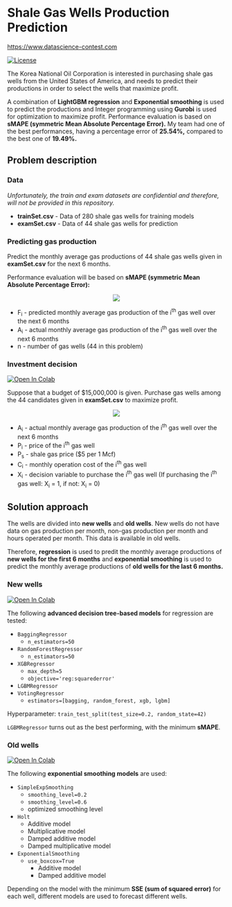 # Shale Gas Wells Production Prediction
https://www.datascience-contest.com

<a href="https://github.com/georgemuriithi/shale-gas-wells/blob/main/LICENSE">
    <img alt="License" src="https://img.shields.io/github/license/georgemuriithi/shale-gas-wells.svg?color=blue&cachedrop">
</a>

The Korea National Oil Corporation is interested in purchasing shale gas wells from the United States of America, and needs to predict their productions in order to select the wells that maximize profit.

A combination of **LightGBM regression** and **Exponential smoothing** is used to predict the productions and Integer programming using **Gurobi** is used for optimization to maximize profit. Performance evaluation is based on **sMAPE (symmetric Mean Absolute Percentage Error).** My team had one of the best performances, having a percentage error of **25.54%,** compared to the best one of **19.49%.**

## Problem description
### Data

*Unfortunately, the train and exam datasets are confidential and therefore, will not be provided in this repository.*

- **trainSet.csv** - Data of 280 shale gas wells for training models
- **examSet.csv** - Data of 44 shale gas wells for prediction

### Predicting gas production
Predict the monthly average gas productions of 44 shale gas wells given in **examSet.csv** for the next 6 months.

Performance evaluation will be based on **sMAPE (symmetric Mean Absolute Percentage Error):**

<p align="center">
  <img src="https://user-images.githubusercontent.com/21691211/148675936-b3f0def1-44fa-4d76-a9b4-05bc79049fca.png">
</p>

- F<sub>i</sub> - predicted monthly average gas production of the i<sup>th</sup> gas well over the next 6 months
- A<sub>i</sub> - actual monthly average gas production of the i<sup>th</sup> gas well over the next 6 months
- n - number of gas wells (44 in this problem)

### Investment decision
<a href="https://colab.research.google.com/drive/1aFY-WH7U4QJpItl5yXOoEvJC0_t06hDn?usp=sharing">
    <img alt="Open In Colab" src="https://colab.research.google.com/assets/colab-badge.svg">
</a>

Suppose that a budget of $15,000,000 is given. Purchase gas wells among the 44 candidates given in **examSet.csv** to maximize profit.

<p align="center">
  <img src="https://user-images.githubusercontent.com/21691211/148675948-b08621d8-68cf-4fa3-82a5-467c3b973347.png">
</p>

- A<sub>i</sub> - actual monthly average gas production of the i<sup>th</sup> gas well over the next 6 months
- P<sub>i</sub> - price of the i<sup>th</sup> gas well
- P<sub>s</sub> - shale gas price ($5 per 1 Mcf)
- C<sub>i</sub> - monthly operation cost of the i<sup>th</sup> gas well
- X<sub>i</sub> - decision variable to purchase the i<sup>th</sup> gas well (If purchasing the i<sup>th</sup> gas well: X<sub>i</sub> = 1, if not: X<sub>i</sub> = 0)

## Solution approach
The wells are divided into **new wells** and **old wells**. New wells do not have data on gas production per month, non-gas production per month and hours operated per month. This data is available in old wells.

Therefore, **regression** is used to predit the monthly average productions of **new wells for the first 6 months** and **exponential smoothing** is used to predict the monthly average productions of **old wells for the last 6 months.**

### New wells
<a href="https://colab.research.google.com/drive/1wg5sLr3LeWGhc4oeIqkiocIT4FMsgHwF?usp=sharing">
    <img alt="Open In Colab" src="https://colab.research.google.com/assets/colab-badge.svg">
</a>

The following **advanced decision tree-based models** for regression are tested:

- `BaggingRegressor`
  - `n_estimators=50`
- `RandomForestRegressor`
  - `n_estimators=50`
- `XGBRegressor`
  - `max_depth=5`
  - `objective='reg:squarederror'`
- `LGBMRegressor`
- `VotingRegressor`
  - `estimators=[bagging, random_forest, xgb, lgbm]`

Hyperparameter: `train_test_split(test_size=0.2, random_state=42)`

`LGBMRegressor` turns out as the best performing, with the minimum **sMAPE**.

### Old wells
<a href="https://colab.research.google.com/drive/1ytvFCquYvnic6fqAoLBGuLcIPTSMg3Eq?usp=sharing">
    <img alt="Open In Colab" src="https://colab.research.google.com/assets/colab-badge.svg">
</a>

The following **exponential smoothing models** are used:

- `SimpleExpSmoothing`
  - `smoothing_level=0.2`
  - `smoothing_level=0.6`
  - optimized smoothing level
- `Holt`
  - Additive model
  - Multiplicative model
  - Damped additive model
  - Damped multiplicative model
- `ExponentialSmoothing`
  - `use_boxcox=True`
    - Additive model
    - Damped additive model

Depending on the model with the minimum **SSE (sum of squared error)** for each well, different models are used to forecast different wells.
